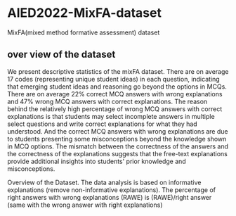 # AIED2022-MixFA-dataset
MixFA(mixed method formative assessment) dataset




## over view of the dataset
We present descriptive statistics of the mixFA dataset. There are on average 17 codes (representing unique student ideas) in each question, indicating that emerging student ideas and reasoning go beyond the options in MCQs. There are on average 22\% correct MCQ answers with wrong explanations and 47\% wrong MCQ answers with correct explanations. The reason behind the relatively high percentage of wrong MCQ answers with correct explanations is that students may select incomplete answers in multiple select questions and write correct explanations for what they had understood. And the correct MCQ answers with wrong explanations are due to students presenting some misconceptions beyond the knowledge shown in MCQ options. The mismatch between the correctness of the answers and the correctness of the explanations suggests that the free-text explanations provide additional insights into students' prior knowledge and misconceptions.

Overview of the Dataset. The data analysis is based on informative explanations (remove non-informative explanations).  The percentage of right answers with wrong explanations (RAWE) is (RAWE)/right answer (same with the wrong answer with right explanations)
